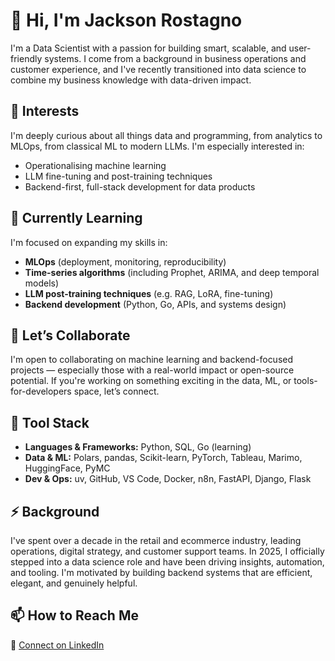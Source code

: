 # 👋 Hi, I'm Jackson Rostagno

I'm a Data Scientist with a passion for building smart, scalable, and user-friendly systems. I come from a background in business operations and customer experience, and I've recently transitioned into data science to combine my business knowledge with data-driven impact.

## 👀 Interests
I'm deeply curious about all things data and programming, from analytics to MLOps, from classical ML to modern LLMs. I'm especially interested in:
- Operationalising machine learning
- LLM fine-tuning and post-training techniques
- Backend-first, full-stack development for data products

## 🌱 Currently Learning
I'm focused on expanding my skills in:
- **MLOps** (deployment, monitoring, reproducibility)
- **Time-series algorithms** (including Prophet, ARIMA, and deep temporal models)
- **LLM post-training techniques** (e.g. RAG, LoRA, fine-tuning)
- **Backend development** (Python, Go, APIs, and systems design)

## 🤝 Let’s Collaborate
I'm open to collaborating on machine learning and backend-focused projects — especially those with a real-world impact or open-source potential. If you're working on something exciting in the data, ML, or tools-for-developers space, let’s connect.

## 🚀 Tool Stack
- **Languages & Frameworks:** Python, SQL, Go (learning)
- **Data & ML:** Polars, pandas, Scikit-learn, PyTorch, Tableau, Marimo, HuggingFace, PyMC
- **Dev & Ops:** uv, GitHub, VS Code, Docker, n8n, FastAPI, Django, Flask

## ⚡ Background
I've spent over a decade in the retail and ecommerce industry, leading operations, digital strategy, and customer support teams. In 2025, I officially stepped into a data science role and have been driving insights, automation, and tooling. I'm motivated by building backend systems that are efficient, elegant, and genuinely helpful.

## 📫 How to Reach Me
🔗 [Connect on LinkedIn](https://www.linkedin.com/in/jackson-rostagno)  
